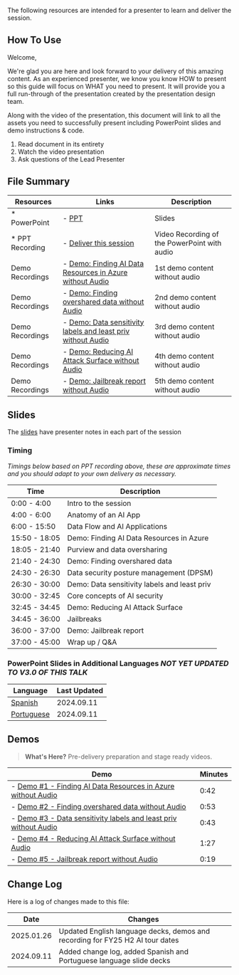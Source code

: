 The following resources are intended for a presenter to learn and deliver the session.

## How To Use

Welcome,

We're glad you are here and look forward to your delivery of this amazing content. As an experienced presenter, we know you know HOW to present so this guide will focus on WHAT you need to present. It will provide you a full run-through of the presentation created by the presentation design team. 

Along with the video of the presentation, this document will link to all the assets you need to successfully present including PowerPoint slides and demo instructions & code.

1.  Read document in its entirety
2.  Watch the video presentation
3.  Ask questions of the Lead Presenter

## File Summary

| Resources          | Links                            | Description |
|-------------------|----------------------------------|-------------------|
| * PowerPoint        | - [PPT](https://aka.ms/AArxpjq) | Slides |
| * PPT Recording     | - [Deliver this session](https://aka.ms/AAu3mh6) | Video Recording of the PowerPoint with audio |
| Demo Recordings             | - [Demo: Finding AI Data Resources in Azure without Audio](https://aka.ms/AAu40qm) | 1st demo content without audio | 
| Demo Recordings            | - [Demo: Finding overshared data without Audio](https://aka.ms/AAu3t61) | 2nd demo content without audio  | 
| Demo Recordings             | - [Demo: Data sensitivity labels and least priv without Audio](https://aka.ms/AAu40qo) | 3rd demo content without audio  | 
| Demo Recordings             | - [Demo: Reducing AI Attack Surface without Audio](https://aka.ms/AAu40qp) | 4th demo content without audio  |  
| Demo Recordings             | - [Demo: Jailbreak report without Audio](https://aka.ms/AAu3mh4) | 5th demo content without audio  |  

## Slides

The [slides](https://aka.ms/AArxpjq) have presenter notes in each part of the session

### Timing

*Timings below based on PPT recording above, these are approximate times and you should adapt to your own delivery as necessary.*

| Time        | Description 
--------------|-------------
0:00 - 4:00   | Intro to the session 
4:00 - 6:00  | Anatomy of an AI App
6:00 - 15:50 | Data Flow and AI Applications
15:50 - 18:05 | Demo: Finding AI Data Resources in Azure
18:05 - 21:40 | Purview and data oversharing
21:40 - 24:30 | Demo: Finding overshared data
24:30 - 26:30 | Data security posture management (DPSM)
26:30 - 30:00 | Demo: Data sensitivity labels and least priv
30:00 - 32:45 | Core concepts of AI security
32:45 - 34:45 | Demo: Reducing AI Attack Surface
34:45 - 36:00 | Jailbreaks
36:00 - 37:00 | Demo: Jailbreak report
37:00 - 45:00 | Wrap up / Q&A


### PowerPoint Slides in Additional Languages *NOT YET UPDATED TO V3.0 OF THIS TALK*

| Language  | Last Updated |
| ------------- | ------------- |
| [Spanish](https://aka.ms/AAs7mfy)  | 2024.09.11  |
|  [Portuguese](https://aka.ms/AAs7ety) | 2024.09.11  |




## Demos

> **What's Here?** Pre-delivery preparation and stage ready videos.

| Demo 	                                                                                               | Minutes |
-------------------------------------------------------------------------------------------------------|---------|
| - [Demo #1 - Finding AI Data Resources in Azure without Audio](https://aka.ms/AAu40qm) | 0:42 |
| - [Demo #2 - Finding overshared data without Audio](https://aka.ms/AAu3t61) | 0:53 |
| - [Demo #3 - Data sensitivity labels and least priv without Audio](https://aka.ms/AAu40qo) | 0:43|
| - [Demo #4 - Reducing AI Attack Surface without Audio](https://aka.ms/AAu40qp) | 1:27 |
| - [Demo #5 - Jailbreak report without Audio](https://aka.ms/AAu3mh4) | 0:19 |


## Change Log

Here is a log of changes made to this file:

| Date  | Changes |
| ------------- | ------------- |
| 2025.01.26 | Updated English language decks, demos and recording for FY25 H2 AI tour dates |
| 2024.09.11 | Added change log, added Spanish and Portuguese language slide decks  |

